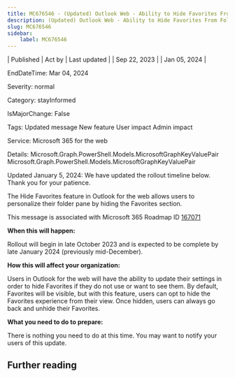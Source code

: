 ```yaml
---
title: MC676546 - (Updated) Outlook Web - Ability to Hide Favorites From Folder List
description: (Updated) Outlook Web - Ability to Hide Favorites From Folder List
slug: MC676546
sidebar:
    label: MC676546
---
```



| Published | Act by | Last updated |
| Sep 22, 2023 |  | Jan 05, 2024 |

EndDateTime: Mar 04, 2024

Severity: normal

Category: stayInformed

IsMajorChange: False

Tags: Updated message New feature User impact Admin impact

Service: Microsoft 365 for the web

Details: Microsoft.Graph.PowerShell.Models.MicrosoftGraphKeyValuePair Microsoft.Graph.PowerShell.Models.MicrosoftGraphKeyValuePair

<p style="">Updated January 5, 2024: We have updated the rollout timeline below. Thank you for your patience.</p><p style="">The Hide Favorites feature in Outlook for the web allows users to personalize their folder pane by hiding the Favorites section.</p>
<p>This message is associated with Microsoft 365 Roadmap ID <a href="https://www.microsoft.com/microsoft-365/roadmap?filters=&amp;searchterms=167071" target="_blank">167071</a></p><p><b>When this will happen:</b></p>
<p>Rollout will begin in late October 2023 and is expected to be complete by late January 2024 (previously mid-December).</p><p><b>How this will affect your organization:</b><br></p>

<p>Users in Outlook for the web will have the ability to update their settings in order to hide Favorites if they do not use or want to see them. By default, Favorites will be visible, but with this feature, users can opt to hide the Favorites experience from their view. Once hidden, users can always go back and unhide their Favorites.</p><p><b>What you need to do to prepare:</b></p><p>There is nothing you need to do at this time. You may want to notify your users of this update.</p>

## Further reading
